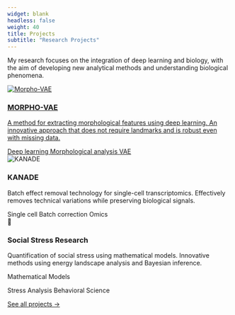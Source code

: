 ```yaml
---
widget: blank
headless: false
weight: 40
title: Projects
subtitle: "Research Projects"
---
```


<div id="projects"></div>

My research focuses on the integration of deep learning and biology, with the aim of developing new analytical methods and understanding biological phenomena.
<div class="home-project-gallery">
<a href="/en/project/#morphovae-detail" class="home-project-item">
  <div class="home-project-image">
    <img src="/images/projects/morpho-vae.jpg" alt="Morpho-VAE">
  
</div>
  <div class="home-project-content">
    <h3>MORPHO-VAE</h3>
    <p>A method for extracting morphological features using deep learning. An innovative approach that does not require landmarks and is robust even with missing data. </p>
    <div class="project-tags">
      <span class="tag">Deep learning</span>
      <span class="tag">Morphological analysis</span>
      <span class="tag">VAE</span>
    </div>
  </div>
</a>
<div class="home-project-item" onclick="window.location.href=\"/en/project/#kanade-detail\"">
<div class="home-project-image">
    
<img src="/images/projects/kanade.png" alt="KANADE">
  </div>
<div class="home-project-content">
    <h3>KANADE</h3>
    <p>Batch effect removal technology for single-cell transcriptomics. Effectively removes technical variations while preserving biological signals. </p>
    
<div class="project-tags">
      <span class="tag">Single cell</span>
      <span class="tag">Batch correction</span>
      <span class="tag">Omics</span>
    </div>
  </div>
</div>
<div class="home-project-item" onclick="window.location.href=\"/en/project/#stress-detail\"">
<div class="home-project-image">
<div class="placeholder-image">
<div class="icon">🧠</div>
</div>
</div>
  
<div class="home-project-content">
    <h3>Social Stress Research</h3>
<p>Quantification of social stress using mathematical models. Innovative methods using energy landscape analysis and Bayesian inference. </p>
<div class="project-tags">
<span class="tag">Mathematical Models</span>
      
<span class="tag">Stress Analysis</span>
      <span class="tag">Behavioral Science</span>
</div>
</div>
</div>
</div>
<div class="view-all-projects">
  <a href='{{< relref "project/_index.md" >}}'>See all projects →</a>
</div>
